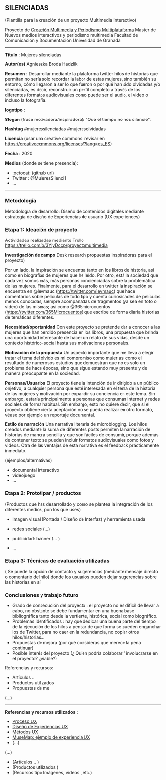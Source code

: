 ## SILENCIADAS 

(Plantilla para la creación de un proyecto Multimedia Interactivo)

Proyecto de [Creación Multimedia y Periodismo Multiplataforma](https://github.com/mgea/PeriodismoMultimedia)
Master de Nuevos medios interactivos y periodismo multimedia
Facultad de Comunicación y Documentación
Univesidad de Granada  

----

**Titulo** : Mujeres silenciadas 

**Autor(es)** Agnieszka Broda Hadzlik

**Resumen** : Desarrollar mediante la plataforma twitter hilos de historias que permitan no sería solo recordar la labor de estas mujeres, sino también su entorno, cómo llegaron a ser lo que fueron o por qué han sido olvidadas y/o silenciadas, es decir, reconstruir un perfil completo a través de los diferentes formatos audiovisuales como puede ser el audio, el video o incluso la fotografía.

**logotipo** :  

**Slogan** (frase motivadora/inspiradora): "Que el tiempo no nos silencie". 

**Hashtag**  #mujeressilenciadas #mujeresolvidadas

**Licencia**    (usar una creative commons: revisar en https://creativecommons.org/licenses/?lang=es_ES) 

**Fecha** : 2020

**Medios** (donde se tiene presencia): 


*  :octocat: (github url) 
* Twitter : @MujeresSilenci1
* ... 



--- 

### Metodología

Metodología de desarrollo: Diseño de contenidos digitales mediante estrategia de diseño de Experiencias de usuario (UX experiences) 

### Etapa 1: Ideación de proyecto 

Actividades realizadas mediante Trello https://trello.com/b/3YjvDccp/proyectomultimedia

**Investigación de campo**   Desk research propuestas inspiradoras para el proyecto) 

Por un lado, la inspiración se encuentra tanto en los libros de historia, así como en biografías de mujeres que he leído. Por otro, está la sociedad que cada vez somos más, más personas concienciadas sobre la problemática de las mujeres. 
Finalmente, para el desarrollo en twitter la inspiración se encuentra en @levmauc (https://twitter.com/levmauc) que hace comentarios sobre películas de todo tipo y cuenta curiosidades de películas menos conocidas, siempre acompañadas de fragmentos (ya sea en foto o video) de las mismas; así como @365microcuentos (https://twitter.com/365Microcuentos) que escribe de forma diaria historias de temáticas diferentes.

**Necesidad/oportunidad** Con este proyecto se pretende dar a conocer a las mujeres que han perdido presencia en los libros, una propuesta que brinda una oportunidad interesante de hacer un relato de sus vidas, desde un contexto histórico-social hasta sus motivaciones personales. 

**Motivación de la propuesta** Un aspecto importante que me lleva a elegir tratar el tema del olvido es mi compromiso como mujer así como el resultado de  numerosos estudios que demuestran que no es solo un problema de hace épocas, sino que sigue estando muy presente y de manera preocupante en la sociedad.

**Personas/Usuarios** El proyecto tiene la intención de ir dirigido a un público onjetivo, a cualquier persona que esté interesada en el tema de la historia de las mujeres y motivación por expandir su conciencia en este tema. Sin embargo, estaría principalmente a personas que consuman internet y redes sociales de forma habitual.  Sin embargo, esto no quiere decir, que si el proyecto obtiene cierta aceptación no se pueda realizar en otro formato, véase por ejemplo un reportaje documental. 

**Estilo de narración**  Una narrativa literaria de microblogging. Los hilos creados mediante la suma de diferentes posts permiten la narración de historias de manera sencilla y que son fáciles de consumir, porque además de contener texto se pueden incluir formatos audiovisuales como fotos y videos. Otra de las ventajas de esta narrativa es el feedback prácticamente inmediato. 

(ejemplos/alternativas) 
* documental interactivo 
* videojuego 
* ... 



### Etapa 2: Prototipar / productos 

(Productos que has desarrollado y como se plantea la integración de los diferentes medios, pon los que uses) 

* Imagen visual (Portada / Diseño de Interfaz) y herramienta usada 

* redes sociales (...) 

* publicidad: banner (... ) 

* ...

### Etapa 3: Técnicas de evaluación utilizadas

(	Se puede la opción de contacto y sugerencias (mediante mensaje directo o comentario del hilo) donde los usuarios pueden dejar sugerencias sobre las historias en sí.


### Conclusiones y trabajo futuro


* Grado de consecución del proyecto : el proyecto no es dificil de llevar a cabo, no obstante se debe fundamentar en una buena base bibliográfica tanto desde la vertiente, histórica, social como biográfico. 
* Problemas identificados : hay que dedicar una buena parte del tiempo de la ejecución de los hilos a pensar de que forma se pueden enganchar los de Twitter, para no caer en la redundancia, no copiar otros hilos/historias...
* Propuestas de mejora (por qué consideras que merece la pena continuar)
* Posible interés del proyecto (¿ Quien podría  colaborar / involucrarse en el proyecto? ¿viable?)


Referencias y recursos: 

* Artículos ..  
* Productos utilizados  
* Propuestas de me

(...)






----

**Referencias y recursos utilizados** :

* [Proceso UX](https://uxmastery.com/resources/process/)
* [Diseño de Experiencias UX](http://www.nosolousabilidad.com/articulos/uxd.htm) 
* [Métodos UX](https://mgea.github.io/UX-DIU-Checklist/index.html) 
* [MuseMap: ejemplo de experiencia UX](https://blog.prototypr.io/musemap-street-art-app-ux-case-study-9bec6a99823b) 
* (...) 

(...)
* (Artículos ..  )
* (Productos utilizados ) 
* (Recursos tipo Imágenes, videos , etc.) 





